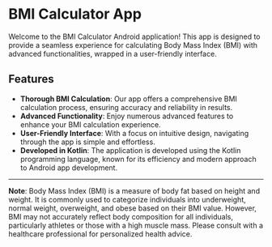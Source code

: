 # BMI Calculator App

Welcome to the BMI Calculator Android application! This app is designed to provide a seamless experience for calculating Body Mass Index (BMI) with advanced functionalities, wrapped in a user-friendly interface. 

## Features

- **Thorough BMI Calculation**: Our app offers a comprehensive BMI calculation process, ensuring accuracy and reliability in results.
- **Advanced Functionality**: Enjoy numerous advanced features to enhance your BMI calculation experience.
- **User-Friendly Interface**: With a focus on intuitive design, navigating through the app is simple and effortless.
- **Developed in Kotlin**: The application is developed using the Kotlin programming language, known for its efficiency and modern approach to Android app development.

---

**Note**: Body Mass Index (BMI) is a measure of body fat based on height and weight. It is commonly used to categorize individuals into underweight, normal weight, overweight, and obese based on their BMI value. However, BMI may not accurately reflect body composition for all individuals, particularly athletes or those with a high muscle mass. Please consult with a healthcare professional for personalized health advice.
